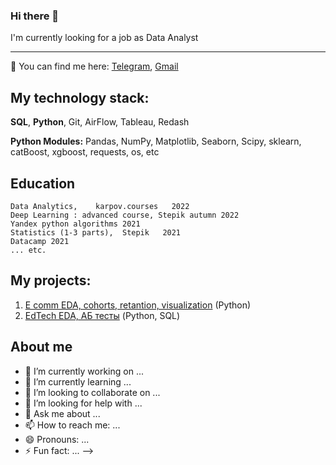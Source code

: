 ### Hi there 👋

I'm currently looking for a job as Data Analyst


---
🔎 You can find me here:
[Telegram](https://t.me/obeyad), [Gmail](obeyadw@yahoo.com)



##  My technology stack: 

**SQL**, **Python**, Git,  AirFlow, Tableau, Redash

**Python Modules:**
Pandas, NumPy, Matplotlib, Seaborn, Scipy, 
sklearn, catBoost, xgboost,
requests, os, etc


## Education

    Data Analytics,    karpov.courses   2022
    Deep Learning : advanced course, Stepik autumn 2022
    Yandex python algorithms 2021
    Statistics (1-3 parts),  Stepik   2021
    Datacamp 2021
    ... etc.
   
## My projects:

1. [E comm EDA, cohorts, retantion, visualization](https://github.com/obeyadw/obeyadw.github.io/blob/main/Projects/First_project_e-commerce.ipynb) (Python)
2. [EdTech EDA, АБ тесты](https://github.com/obeyadw/obeyadw.github.io/blob/main/Projects/variant_2.ipynb) (Python, SQL)   
   
## About me

- 🔭 I’m currently working on ...
- 🌱 I’m currently learning ...
- 👯 I’m looking to collaborate on ...
- 🤔 I’m looking for help with ...
- 💬 Ask me about ...
- 📫 How to reach me: ...
- 😄 Pronouns: ...
- ⚡ Fun fact: ...
-->
